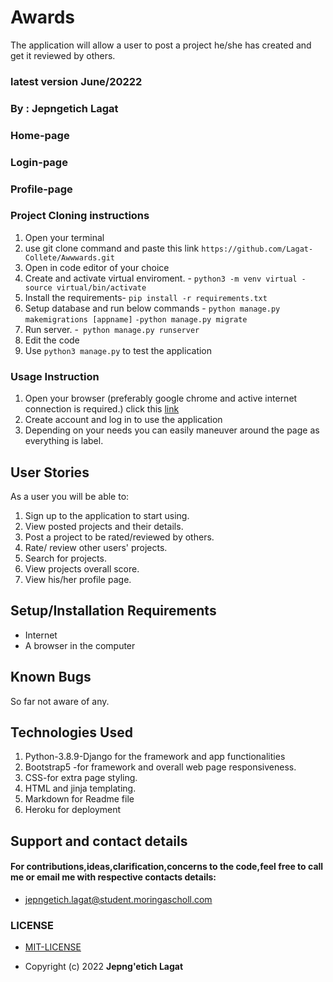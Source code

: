 # Awards
The application will allow a user to post a project he/she has created and get it reviewed by others.

### latest version  June/20222

### By : **Jepngetich Lagat**

### Home-page

### Login-page


### Profile-page


### Project Cloning instructions

1. Open your terminal
2. use git clone command and paste this link `https://github.com/Lagat-Collete/Awwwards.git`
3. Open in code editor of your choice
4. Create and activate virtual enviroment. - `python3 -m venv virtual - source virtual/bin/activate`
5. Install the requirements- `pip install -r requirements.txt`
6. Setup database and run below commands - `python manage.py makemigrations [appname]`
 `-python manage.py migrate`
7. Run server. -` python manage.py runserver`
8. Edit the code
9. Use `python3 manage.py` to test the application

### Usage Instruction

 1. Open your browser (preferably google chrome and active internet connection is required.) click this [link](https://lagat-insta.herokuapp.com/)
 2. Create account and log in to use the application
 3. Depending on your needs you can easily maneuver around the page as everything is label.

 ## User Stories

  As a user you will be able to:

   1. Sign up to the application to start using.
   2. View posted projects and their details.
   3. Post a project to be rated/reviewed by others.
   4. Rate/ review other users' projects.
   5. Search for projects.
   6. View projects overall score.
   7. View his/her profile page. 
   
## Setup/Installation Requirements
- Internet
- A browser in the computer

## Known Bugs
 So far not aware of any.

## Technologies Used

1. Python-3.8.9-Django for the framework and app functionalities
2. Bootstrap5 -for framework and overall web page responsiveness.
3. CSS-for extra page styling.
4. HTML and jinja templating.
5. Markdown for Readme file
6. Heroku for deployment


## Support and contact details
#### For contributions,ideas,clarification,concerns to the code,feel free to call me or email me with respective contacts details:
* jepngetich.lagat@student.moringascholl.com
### LICENSE
 * [MIT-LICENSE](LICENSE)

 * Copyright (c) 2022   **Jepng'etich Lagat**
  



